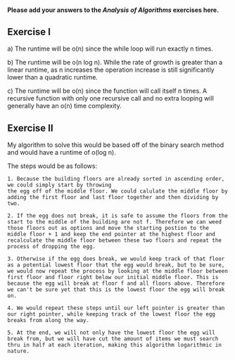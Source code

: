 #### Please add your answers to the **_Analysis of Algorithms_** exercises here.

## Exercise I

a) The runtime will be o(n) since the while loop will run exactly n times.

b) The runtime will be o(n log n). While the rate of growth is greater than a linear runtime, as n increases the operation increase is still significantly lower than a quadratic runtime.

c) The runtime will be o(n) since the function will call itself n times. A recursive function with only one recursive call and no extra looping will generally have an o(n) time complexity.

## Exercise II

My algorithm to solve this would be based off of the binary search method and would have a runtime of o(log n).

The steps would be as follows:

    1. Because the building floors are already sorted in ascending order, we could simply start by throwing
    the egg off of the middle floor. We could calulate the middle floor by adding the first floor and last floor together and then dividing by two.

    2. If the egg does not break, it is safe to assume the floors from the start to the middle of the building are not f. Therefore we can weed those floors out as options and move the starting postion to the middle floor + 1 and keep the end pointer at the highest floor and recalculate the middle floor between these two floors and repeat the process of dropping the egg.

    3. Otherwise if the egg does break, we would keep track of that floor as a potential lowest floor that the egg would break, but to be sure, we would now repeat the process by looking at the middle floor between first floor and floor right below our initial middle floor. This is because the egg will break at floor f and all floors above. Therefore we can't be sure yet that this is the lowest floor the egg will break on.

    4. We would repeat these steps until our left pointer is greater than our right pointer, while keeping track of the lowest floor the egg breaks from along the way.

    5. At the end, we will not only have the lowest floor the egg will break from, but we will have cut the amount of items we must search thru in half at each iteration, making this algorithm logarithmic in nature.
